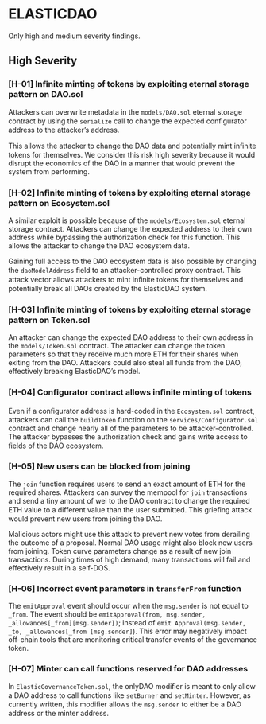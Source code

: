# ELASTICDAO

Only high and medium severity findings.

## High Severity

### [H-01] Inﬁnite minting of tokens by exploiting eternal storage pattern on DAO.sol

Attackers can overwrite metadata in the `models/DAO.sol` eternal storage contract by using the `serialize` call to change the expected conﬁgurator address to the attacker’s address.

This allows the attacker to change the DAO data and potentially mint inﬁnite tokens for themselves. We consider this risk high severity because it would disrupt the economics of the DAO in a manner that would prevent the system from performing.

### [H-02] Inﬁnite minting of tokens by exploiting eternal storage pattern on Ecosystem.sol

A similar exploit is possible because of the `models/Ecosystem.sol` eternal storage contract. Attackers can change the expected address to their own address while bypassing the authorization check for this function. This allows the attacker to change the DAO ecosystem data.

Gaining full access to the DAO ecosystem data is also possible by changing the `daoModelAddress` ﬁeld to an attacker-controlled proxy contract. This attack vector allows
attackers to mint inﬁnite tokens for themselves and potentially break all DAOs created by the ElasticDAO system.

### [H-03] Inﬁnite minting of tokens by exploiting eternal storage pattern on Token.sol

An attacker can change the expected DAO address to their own address in the `models/Token.sol` contract. The attacker can change the token parameters so that they receive much more ETH for their shares when exiting from the DAO. Attackers could also steal all funds from the DAO, effectively breaking ElasticDAO’s model.

### [H-04] Conﬁgurator contract allows inﬁnite minting of tokens

Even if a conﬁgurator address is hard-coded in the `Ecosystem.sol` contract, attackers can call the `buildToken` function on the `services/Configurator.sol` contract and change nearly all of the parameters to be attacker-controlled. The attacker bypasses the authorization check and gains write access to ﬁelds of the DAO ecosystem.

### [H-05] New users can be blocked from joining

The `join` function requires users to send an exact amount of ETH for the required shares. Attackers can survey the mempool for `join` transactions and send a tiny amount of wei to the DAO contract to change the required ETH value to a different value than the user submitted. This grieﬁng attack would prevent new users from joining the DAO.

Malicious actors might use this attack to prevent new votes from derailing the outcome of a proposal. Normal DAO usage might also block new users from joining. Token curve parameters change as a result of new join transactions. During times of high demand, many transactions will fail and effectively result in a self-DOS.

### [H-06] Incorrect event parameters in `transferFrom` function

The `emitApproval` event should occur when the `msg.sender` is not equal to `_from`. The event should be `emitApproval(from, msg.sender, _allowances[_from][msg.sender])`; instead of `emit Approval(msg.sender, _to, _allowances[_from [msg.sender]`). This error may negatively impact off-chain tools that are monitoring critical transfer events of the governance token.

### [H-07] Minter can call functions reserved for DAO addresses

In `ElasticGovernanceToken.sol`, the onlyDAO modiﬁer is meant to only allow a DAO address to call functions like `setBurner` and `setMinter`. However, as currently written, this modiﬁer allows the `msg.sender` to either be a DAO address or the minter address.
